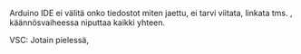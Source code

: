 Arduino IDE ei välitä onko tiedostot miten jaettu, ei tarvi viitata, linkata tms. , 
käännösvaiheessa niputtaa kaikki yhteen.

VSC:
Jotain pielessä, 